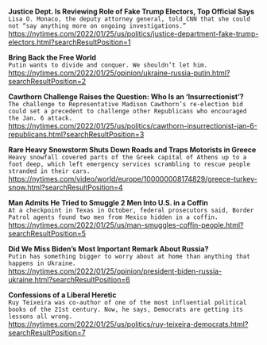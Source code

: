 **Justice Dept. Is Reviewing Role of Fake Trump Electors, Top Official Says**\
`Lisa O. Monaco, the deputy attorney general, told CNN that she could not “say anything more on ongoing investigations.”`\
https://nytimes.com/2022/01/25/us/politics/justice-department-fake-trump-electors.html?searchResultPosition=1

**Bring Back the Free World**\
`Putin wants to divide and conquer. We shouldn’t let him.`\
https://nytimes.com/2022/01/25/opinion/ukraine-russia-putin.html?searchResultPosition=2

**Cawthorn Challenge Raises the Question: Who Is an ‘Insurrectionist’?**\
`The challenge to Representative Madison Cawthorn’s re-election bid could set a precedent to challenge other Republicans who encouraged the Jan. 6 attack.`\
https://nytimes.com/2022/01/25/us/politics/cawthorn-insurrectionist-jan-6-republicans.html?searchResultPosition=3

**Rare Heavy Snowstorm Shuts Down Roads and Traps Motorists in Greece**\
`Heavy snowfall covered parts of the Greek capital of Athens up to a foot deep, which left emergency services scrambling to rescue people stranded in their cars.`\
https://nytimes.com/video/world/europe/100000008174829/greece-turkey-snow.html?searchResultPosition=4

**Man Admits He Tried to Smuggle 2 Men Into U.S. in a Coffin**\
`At a checkpoint in Texas in October, federal prosecutors said, Border Patrol agents found two men from Mexico hidden in a coffin.`\
https://nytimes.com/2022/01/25/us/man-smuggles-coffin-people.html?searchResultPosition=5

**Did We Miss Biden’s Most Important Remark About Russia?**\
`Putin has something bigger to worry about at home than anything that happens in Ukraine.`\
https://nytimes.com/2022/01/25/opinion/president-biden-russia-ukraine.html?searchResultPosition=6

**Confessions of a Liberal Heretic**\
`Ruy Teixeira was co-author of one of the most influential political books of the 21st century. Now, he says, Democrats are getting its lessons all wrong.`\
https://nytimes.com/2022/01/25/us/politics/ruy-teixeira-democrats.html?searchResultPosition=7

